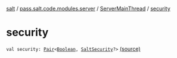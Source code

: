 [salt](../../index.md) / [pass.salt.code.modules.server](../index.md) / [ServerMainThread](index.md) / [security](./security.md)

# security

`val security: `[`Pair`](https://kotlinlang.org/api/latest/jvm/stdlib/kotlin/-pair/index.html)`<`[`Boolean`](https://kotlinlang.org/api/latest/jvm/stdlib/kotlin/-boolean/index.html)`, `[`SaltSecurity`](../../pass.salt.code.modules.server.security/-salt-security/index.md)`?>` [(source)](https://github.com/kurbaniec-tgm/salt/tree/master/code/modules/server/ServerMainThread.kt#L18)